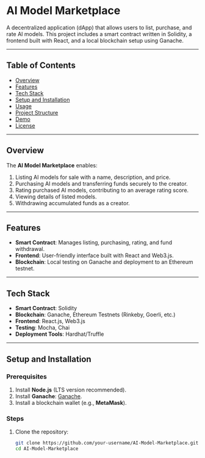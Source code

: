 # AI Model Marketplace

A decentralized application (dApp) that allows users to list, purchase, and rate AI models. This project includes a smart contract written in Solidity, a frontend built with React, and a local blockchain setup using Ganache.

---

## Table of Contents
- [Overview](#overview)
- [Features](#features)
- [Tech Stack](#tech-stack)
- [Setup and Installation](#setup-and-installation)
- [Usage](#usage)
- [Project Structure](#project-structure)
- [Demo](#demo)
- [License](#license)

---

## Overview

The **AI Model Marketplace** enables:
1. Listing AI models for sale with a name, description, and price.
2. Purchasing AI models and transferring funds securely to the creator.
3. Rating purchased AI models, contributing to an average rating score.
4. Viewing details of listed models.
5. Withdrawing accumulated funds as a creator.

---

## Features

- **Smart Contract**: Manages listing, purchasing, rating, and fund withdrawal.
- **Frontend**: User-friendly interface built with React and Web3.js.
- **Blockchain**: Local testing on Ganache and deployment to an Ethereum testnet.

---

## Tech Stack

- **Smart Contract**: Solidity
- **Blockchain**: Ganache, Ethereum Testnets (Rinkeby, Goerli, etc.)
- **Frontend**: React.js, Web3.js
- **Testing**: Mocha, Chai
- **Deployment Tools**: Hardhat/Truffle

---

## Setup and Installation

### Prerequisites
1. Install **Node.js** (LTS version recommended).
2. Install **Ganache**: [Ganache](https://trufflesuite.com/ganache/).
3. Install a blockchain wallet (e.g., **MetaMask**).

### Steps
1. Clone the repository:
   ```bash
   git clone https://github.com/your-username/AI-Model-Marketplace.git
   cd AI-Model-Marketplace
